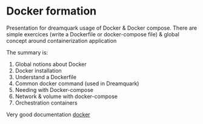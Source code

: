 # Docker formation

Presentation for dreamquark usage of Docker & Docker compose. There are simple exercices (write a Dockerfile or docker-compose file) & global concept around containerization application

The summary is:

1. Global notions about Docker
2. Docker installation
3. Understand a Dockerfile
4. Common docker command (used in Dreamquark)
5. Needing with Docker-compose
6. Network & volume with docker-compose
7. Orchestration containers

Very good documentation [docker](https://docs.docker.com/get-started/)